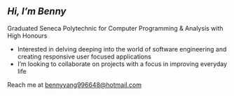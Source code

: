 ## ___Hi, I’m Benny___
Graduated Seneca Polytechnic for Computer Programming & Analysis with High Honours
* Interested in delving deeping into the world of software engineering and creating responsive user focused applications
* I’m looking to collaborate on projects with a focus in improving everyday life 

Reach me at bennyyang996648@hotmail.com
